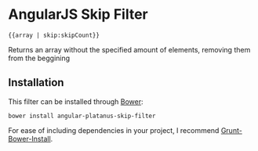 # AngularJS Skip Filter

    {{array | skip:skipCount}}

Returns an array without the specified amount of elements, removing them from the beggining

## Installation
This filter can be installed through [Bower](http://twitter.github.io/bower):

    bower install angular-platanus-skip-filter

For ease of including dependencies in your project, I recommend [Grunt-Bower-Install](https://github.com/stephenplusplus/grunt-bower-install).

